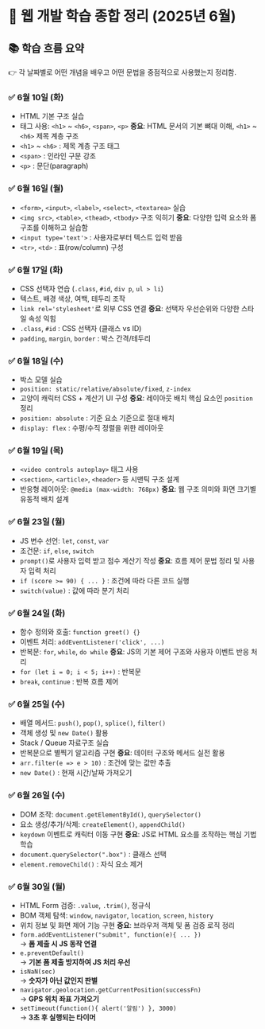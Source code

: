 # 📕 웹 개발 학습 종합 정리 (2025년 6월)

## 📚 학습 흐름 요약
👉 각 날짜별로 어떤 개념을 배우고 어떤 문법을 중점적으로 사용했는지 정리함.

### ✅ 6월 10일 (화)
- HTML 기본 구조 실습
- 태그 사용: `<h1>` ~ `<h6>`, `<span>`, `<p>`
**중요**: HTML 문서의 기본 뼈대 이해, `<h1>` ~ `<h6>` 제목 계층 구조
- `<h1>` ~ `<h6>` : 제목 계층 구조 태그
- `<span>` : 인라인 구문 강조
- `<p>` : 문단(paragraph)

### ✅ 6월 16일 (월)
- `<form>`, `<input>`, `<label>`, `<select>`, `<textarea>` 실습
- `<img src>`, `<table>`, `<thead>`, `<tbody>` 구조 익히기
**중요**: 다양한 입력 요소와 폼 구조를 이해하고 실습함
- `<input type='text'>` : 사용자로부터 텍스트 입력 받음
- `<tr>`, `<td>` : 표(row/column) 구성

### ✅ 6월 17일 (화)
- CSS 선택자 연습 (`.class`, `#id`, `div p`, `ul > li`)
- 텍스트, 배경 색상, 여백, 테두리 조작
- `link rel='stylesheet'`로 외부 CSS 연결
**중요**: 선택자 우선순위와 다양한 스타일 속성 익힘
- `.class`, `#id` : CSS 선택자 (클래스 vs ID)
- `padding`, `margin`, `border` : 박스 간격/테두리

### ✅ 6월 18일 (수)
- 박스 모델 실습
- `position: static/relative/absolute/fixed`, `z-index`
- 고양이 캐릭터 CSS + 계산기 UI 구성
**중요**: 레이아웃 배치 핵심 요소인 `position` 정리
- `position: absolute` : 기준 요소 기준으로 절대 배치
- `display: flex` : 수평/수직 정렬을 위한 레이아웃

### ✅ 6월 19일 (목)
- `<video controls autoplay>` 태그 사용
- `<section>`, `<article>`, `<header>` 등 시맨틱 구조 설계
- 반응형 레이아웃: `@media (max-width: 768px)`
**중요**: 웹 구조 의미와 화면 크기별 유동적 배치 설계

### ✅ 6월 23일 (월)
- JS 변수 선언: `let`, `const`, `var`
- 조건문: `if`, `else`, `switch`
- `prompt()`로 사용자 입력 받고 점수 계산기 작성
**중요**: 흐름 제어 문법 정리 및 사용자 입력 처리
- `if (score >= 90) { ... }` : 조건에 따라 다른 코드 실행
- `switch(value)` : 값에 따라 분기 처리

### ✅ 6월 24일 (화)
- 함수 정의와 호출: `function greet() {}`
- 이벤트 처리: `addEventListener('click', ...)`
- 반복문: `for`, `while`, `do while`
**중요**: JS의 기본 제어 구조와 사용자 이벤트 반응 처리
- `for (let i = 0; i < 5; i++)` : 반복문
- `break`, `continue` : 반복 흐름 제어

### ✅ 6월 25일 (수)
- 배열 메서드: `push()`, `pop()`, `splice()`, `filter()`
- 객체 생성 및 `new Date()` 활용
- Stack / Queue 자료구조 실습
- 반복문으로 별찍기 알고리즘 구현
**중요**: 데이터 구조와 메서드 실전 활용
- `arr.filter(e => e > 10)` : 조건에 맞는 값만 추출
- `new Date()` : 현재 시간/날짜 가져오기

### ✅ 6월 26일 (수)
- DOM 조작: `document.getElementById()`, `querySelector()`
- 요소 생성/추가/삭제: `createElement()`, `appendChild()`
- `keydown` 이벤트로 캐릭터 이동 구현
**중요**: JS로 HTML 요소를 조작하는 핵심 기법 학습
- `document.querySelector(".box")` : 클래스 선택
- `element.removeChild()` : 자식 요소 제거

### ✅ 6월 30일 (월)
- HTML Form 검증: `.value`, `.trim()`, 정규식
- BOM 객체 탐색: `window`, `navigator`, `location`, `screen`, `history`
- 위치 정보 및 화면 제어 기능 구현
**중요**: 브라우저 객체 및 폼 검증 로직 정리
- `form.addEventListener("submit", function(e){ ... })`  
  → **폼 제출 시 JS 동작 연결**
- `e.preventDefault()`  
  → **기본 폼 제출 방지하여 JS 처리 우선**
- `isNaN(sec)`  
  → **숫자가 아닌 값인지 판별**
- `navigator.geolocation.getCurrentPosition(successFn)`  
  → **GPS 위치 좌표 가져오기**
- `setTimeout(function(){ alert('알림') }, 3000)`  
  → **3초 후 실행되는 타이머**